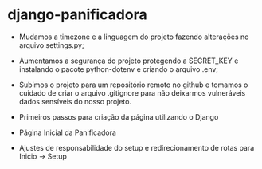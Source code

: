 # django-panificadora

- Mudamos a timezone e a linguagem do projeto fazendo alterações no arquivo settings.py;
- Aumentamos a segurança do projeto protegendo a SECRET_KEY e instalando o pacote python-dotenv e criando o arquivo .env;
- Subimos o projeto para um repositório remoto no github e tomamos o cuidado de criar o arquivo .gitignore para não deixarmos vulneráveis dados sensíveis do nosso projeto.

- Primeiros passos para criação da página utilizando o Django
- Página Inicial da Panificadora
- Ajustes de responsabilidade do setup e redirecionamento de rotas para Inicio -> Setup
